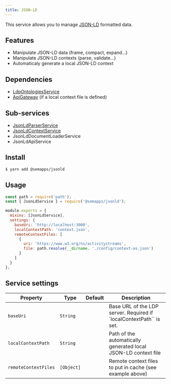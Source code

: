 ```yaml
---
title: JSON-LD
---
```


This service allows you to manage [JSON-LD](https://json-ld.org/) formatted data.

## Features

- Manipulate JSON-LD data (frame, compact, expand...)
- Manipulate JSON-LD contexts (parse, validate...)
- Automaticaly generate a local JSON-LD context

## Dependencies

- [LdpOntologiesService](../ldp/ontologies)
- [ApiGateway](https://moleculer.services/docs/0.14/moleculer-web.html) (if a local context file is defined)

## Sub-services

- [JsonLdParserService](parser)
- [JsonLdContextService](context)
- JsonLdDocumentLoaderService
- JsonLdApiService

## Install

```bash
$ yarn add @semapps/jsonld
```

## Usage

```js
const path = require('path');
const { JsonLdService } = require('@semapps/jsonld');

module.exports = {
  mixins: [JsonLdService],
  settings: {
    baseUri: 'http://localhost:3000',
    localContextPath: 'context.json',
    remoteContextFiles: [
      {
        uri: 'https://www.w3.org/ns/activitystreams',
        file: path.resolve(__dirname, './config/context-as.json')
      }
    ]
  }
};
```

## Service settings

| Property             | Type       | Default | Description                                                         |
| -------------------- | ---------- | ------- | ------------------------------------------------------------------- |
| `baseUri`            | `String`   |         | Base URL of the LDP server. Required if `localContextPath`` is set. |
| `localContextPath`   | `String`   |         | Path of the automatically generated local JSON-LD context file      |
| `remoteContextFiles` | `[Object]` |         | Remote context files to put in cache (see example above)            |

